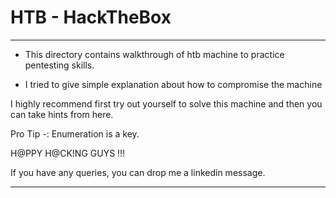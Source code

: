 # HTB - HackTheBox
--------------------------------------------------------------------------------------------------------------------------------------------------------------------

- This directory contains walkthrough of htb machine to practice pentesting skills.


- I tried to give simple explanation about how to compromise the machine 


I highly recommend first try out yourself to solve this machine and then you can take hints from here.


Pro Tip -: Enumeration is a key.


H@PPY H@CK!NG GUYS !!!


If you have any queries, you can drop me a linkedin message.

--------------------------------------------------------------------------------------------------------------------------------------------------------------------


